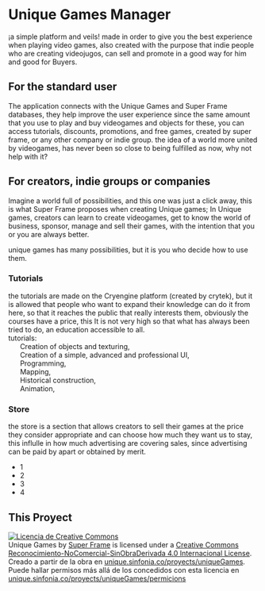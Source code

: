# Unique Games Manager
¡a simple platform and veils! made in order to give you the best experience when playing video games, also created with the purpose that indie people who are creating videojugos, can sell and promote in a good way for him and good for Buyers.
## For the standard user
The application connects with the Unique Games and Super Frame databases, they help improve the user experience since the same amount that you use to play and buy videogames and objects for these, you can access tutorials, discounts, promotions, and free games, created by super frame, or any other company or indie group.
the idea of a world more united by videogames, has never been so close to being fulfilled as now, why not help with it?
## For creators, indie groups or companies
Imagine a world full of possibilities, and this one was just a click away, this is what Super Frame proposes when creating Unique games; In Unique games, creators can learn to create videogames, get to know the world of business, sponsor, manage and sell their games, with the intention that you or you are always better.

unique games has many possibilities, but it is you who decide how to use them.

### Tutorials
the tutorials are made on the Cryengine platform (created by crytek), but it is allowed that people who want to expand their knowledge can do it from here, so that it reaches the public that really interests them, obviously the courses have a price, this It is not very high so that what has always been tried to do, an education accessible to all.<br>
  tutorials:<br>
      Creation of objects and texturing,<br>
      Creation of a simple, advanced and professional UI,<br>
      Programming,<br>
      Mapping,<br>
      Historical construction,<br>
      Animation,<br>

### Store
the store is a section that allows creators to sell their games at the price they consider appropriate and can choose how much they want us to stay, this influlle in how much advertising are covering sales, since advertising can be paid by apart or obtained by merit.
 - 1
 - 2
 - 3
 - 4

## This Proyect
<a rel="license" href="http://creativecommons.org/licenses/by-nc-nd/4.0/"><img alt="Licencia de Creative Commons" style="border-width:0" src="https://i.creativecommons.org/l/by-nc-nd/4.0/88x31.png" /></a><br /><span xmlns:dct="http://purl.org/dc/terms/" property="dct:title">Unique Games</span> by <a xmlns:cc="http://creativecommons.org/ns#" href="superframe.sinfonia.co" property="cc:attributionName" rel="cc:attributionURL">Super Frame</a> is licensed under a <a rel="license" href="http://creativecommons.org/licenses/by-nc-nd/4.0/">Creative Commons Reconocimiento-NoComercial-SinObraDerivada 4.0 Internacional License</a>.<br />Creado a partir de la obra en <a xmlns:dct="http://purl.org/dc/terms/" href="unique.sinfonia.co/proyects/uniqueGames" rel="dct:source">unique.sinfonia.co/proyects/uniqueGames</a>.<br />Puede hallar permisos más allá de los concedidos con esta licencia en <a xmlns:cc="http://creativecommons.org/ns#" href="unique.sinfonia.co/proyects/uniqueGames/permicions" rel="cc:morePermissions">unique.sinfonia.co/proyects/uniqueGames/permicions</a>
